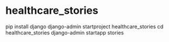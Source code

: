 # healthcare_stories
pip install django django-admin startproject healthcare_stories cd healthcare_stories django-admin startapp stories
